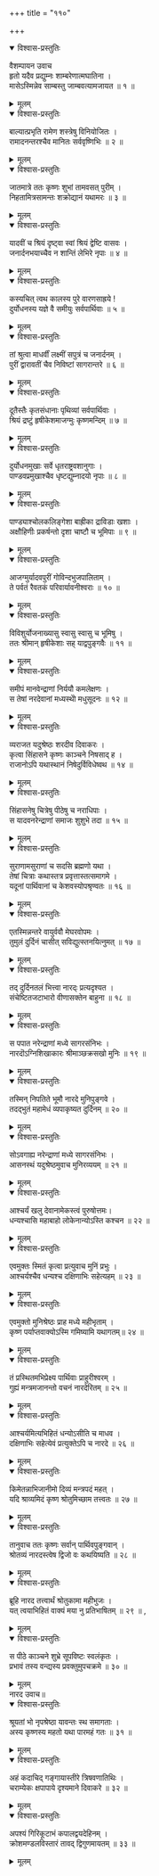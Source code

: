 +++
title = "११०"

+++

<details open><summary>विश्वास-प्रस्तुतिः</summary>

वैशम्पायन उवाच  
हृतो यदैव प्रद्युम्नः शाम्बरेणात्मघातिना ।  
मासेऽस्मिन्नेव साम्बस्तु जाम्बवत्यामजायत ॥ १ ॥
</details>

<details><summary>मूलम्</summary>

वैशम्पायन उवाच  
हृतो यदैव प्रद्युम्नः शाम्बरेणात्मघातिना ।  
मासेऽस्मिन्नेव साम्बस्तु जाम्बवत्यामजायत ॥ १ ॥
</details>

<details open><summary>विश्वास-प्रस्तुतिः</summary>

बाल्यात्प्रभृति रामेण शस्त्रेषु विनियोजितः ।  
रामादनन्तरश्चैव मानितः सर्ववृष्णिभिः ॥ २ ॥
</details>

<details><summary>मूलम्</summary>

बाल्यात्प्रभृति रामेण शस्त्रेषु विनियोजितः ।  
रामादनन्तरश्चैव मानितः सर्ववृष्णिभिः ॥ २ ॥
</details>

<details open><summary>विश्वास-प्रस्तुतिः</summary>

जातमात्रे ततः कृष्णः शुभां तामवसत् पुरीम् ।  
निहतामित्रसामन्तः शक्रोद्यानं यथामरः ॥ ३ ॥
</details>

<details><summary>मूलम्</summary>

जातमात्रे ततः कृष्णः शुभां तामवसत् पुरीम् ।  
निहतामित्रसामन्तः शक्रोद्यानं यथामरः ॥ ३ ॥
</details>

<details open><summary>विश्वास-प्रस्तुतिः</summary>

यादवीं च श्रियं दृष्ट्वा स्वां श्रियं द्वेष्टि वासवः ।  
जनार्दनभयाच्चैव न शान्तिं लेभिरे नृपाः ॥ ४ ॥
</details>

<details><summary>मूलम्</summary>

यादवीं च श्रियं दृष्ट्वा स्वां श्रियं द्वेष्टि वासवः ।  
जनार्दनभयाच्चैव न शान्तिं लेभिरे नृपाः ॥ ४ ॥
</details>

<details open><summary>विश्वास-प्रस्तुतिः</summary>

कस्यचित् त्वथ कालस्य पुरे वारणसाह्रये !  
दुर्योधनस्य यज्ञे वै समीयुः सर्वपार्थिवाः ॥ ५ ॥
</details>

<details><summary>मूलम्</summary>

कस्यचित् त्वथ कालस्य पुरे वारणसाह्रये !  
दुर्योधनस्य यज्ञे वै समीयुः सर्वपार्थिवाः ॥ ५ ॥
</details>

<details open><summary>विश्वास-प्रस्तुतिः</summary>

तां श्रुत्वा माधर्वीं लक्ष्मीं सपुत्रं च जनार्दनम् ।  
पुरीं द्वारावतीं चैव निविष्टां सागरान्तरे ॥ ६ ॥
</details>

<details><summary>मूलम्</summary>

तां श्रुत्वा माधर्वीं लक्ष्मीं सपुत्रं च जनार्दनम् ।  
पुरीं द्वारावतीं चैव निविष्टां सागरान्तरे ॥ ६ ॥
</details>

<details open><summary>विश्वास-प्रस्तुतिः</summary>

दूतैस्तैः कृतसंधानाः पृथिव्यां सर्वपार्थिवाः ।  
श्रियं द्रष्टुं हृषीकेशमाजग्मुः कृष्णमन्दिम् ॥ ७ ॥
</details>

<details><summary>मूलम्</summary>

दूतैस्तैः कृतसंधानाः पृथिव्यां सर्वपार्थिवाः ।  
श्रियं द्रष्टुं हृषीकेशमाजग्मुः कृष्णमन्दिम् ॥ ७ ॥
</details>

<details open><summary>विश्वास-प्रस्तुतिः</summary>

दुर्योधनमुखाः सर्वे धृतराष्ट्रवशानुगाः ।  
पाण्डवप्रमुखाश्चैव धृष्टद्युम्नादयो नृपाः ॥ ८ ॥
</details>

<details><summary>मूलम्</summary>

दुर्योधनमुखाः सर्वे धृतराष्ट्रवशानुगाः ।  
पाण्डवप्रमुखाश्चैव धृष्टद्युम्नादयो नृपाः ॥ ८ ॥
</details>

<details open><summary>विश्वास-प्रस्तुतिः</summary>

पाण्ड्याश्चोलकलिङ्गेशा बाह्रीका द्राविडाः खशाः ।  
अक्षौहिणीः प्रकर्षन्तो दृशा चाष्टौ च भूमिपाः ॥ ९ ॥
</details>

<details><summary>मूलम्</summary>

पाण्ड्याश्चोलकलिङ्गेशा बाह्रीका द्राविडाः खशाः ।  
अक्षौहिणीः प्रकर्षन्तो दृशा चाष्टौ च भूमिपाः ॥ ९ ॥
</details>

<details open><summary>विश्वास-प्रस्तुतिः</summary>

आजग्मुर्यादवपुरीं गोविन्दभुजपालिताम् ।  
ते पर्वतं रैवतकं परिवार्यावनीश्वराः ॥ १० ॥
</details>

<details><summary>मूलम्</summary>

आजग्मुर्यादवपुरीं गोविन्दभुजपालिताम् ।  
ते पर्वतं रैवतकं परिवार्यावनीश्वराः ॥ १० ॥
</details>

<details open><summary>विश्वास-प्रस्तुतिः</summary>

विविशुर्योजनाख्यासु स्वासु स्वासु च भूमिषु ।  
ततः श्रीमान् हृषीकेशाः सह् याद्वपुङ्गवैः ॥ ११ ॥
</details>

<details><summary>मूलम्</summary>

विविशुर्योजनाख्यासु स्वासु स्वासु च भूमिषु ।  
ततः श्रीमान् हृषीकेशाः सह् याद्वपुङ्गवैः ॥ ११ ॥
</details>

<details open><summary>विश्वास-प्रस्तुतिः</summary>

समीपं मानवेन्द्राणां निर्ययौ कमलेक्षणः ।  
स तेषां नरदेवानां मध्यस्थेो मधुसूदनः ॥ १२ ॥
</details>

<details><summary>मूलम्</summary>

समीपं मानवेन्द्राणां निर्ययौ कमलेक्षणः ।  
स तेषां नरदेवानां मध्यस्थेो मधुसूदनः ॥ १२ ॥
</details>

<details open><summary>विश्वास-प्रस्तुतिः</summary>

व्यराजत यदुश्रेष्ठः शरदीव दिवाकरः ।  
कृत्वा सिंहासने कृष्णः काञ्चने निषसाद् ह ।  
राजानोऽपि यथास्थानं निषेदुर्विविधेष्वथ ॥ १४ ॥
</details>

<details><summary>मूलम्</summary>

व्यराजत यदुश्रेष्ठः शरदीव दिवाकरः ।  
कृत्वा सिंहासने कृष्णः काञ्चने निषसाद् ह ।  
राजानोऽपि यथास्थानं निषेदुर्विविधेष्वथ ॥ १४ ॥
</details>

<details open><summary>विश्वास-प्रस्तुतिः</summary>

सिंहासनेषु चित्रेषु पीठेषु च नराधिपाः ।  
स यादवनरेन्द्राणां समाजः शुशुभे तदा ॥ १५ ॥
</details>

<details><summary>मूलम्</summary>

सिंहासनेषु चित्रेषु पीठेषु च नराधिपाः ।  
स यादवनरेन्द्राणां समाजः शुशुभे तदा ॥ १५ ॥
</details>

<details open><summary>विश्वास-प्रस्तुतिः</summary>

सुराणामसुराणां च सदसि ब्रह्मणो यथा ।  
तेषां चित्राः कथास्तत्र प्रवृत्तास्तत्समागमे ।  
यदूनां पार्थिवानां च केशवस्योपश्रृण्वतः ॥ १६ ॥
</details>

<details><summary>मूलम्</summary>

सुराणामसुराणां च सदसि ब्रह्मणो यथा ।  
तेषां चित्राः कथास्तत्र प्रवृत्तास्तत्समागमे ।  
यदूनां पार्थिवानां च केशवस्योपश्रृण्वतः ॥ १६ ॥
</details>

<details open><summary>विश्वास-प्रस्तुतिः</summary>

एतस्मिन्नन्तरे वायुर्ववौ मेघरवोपमः ।  
तुमुलं दुर्दिनं चासीत् सविद्युत्स्तनयित्नुमत् ॥ १७ ॥
</details>

<details><summary>मूलम्</summary>

एतस्मिन्नन्तरे वायुर्ववौ मेघरवोपमः ।  
तुमुलं दुर्दिनं चासीत् सविद्युत्स्तनयित्नुमत् ॥ १७ ॥
</details>

<details open><summary>विश्वास-प्रस्तुतिः</summary>

तद् दुर्दिनतलं भित्त्वा नारद्ः प्रत्यदृश्यत ।  
संचेष्टितजटाभारो वीणासक्तेन बाहुना ॥ १८ ॥
</details>

<details><summary>मूलम्</summary>

तद् दुर्दिनतलं भित्त्वा नारद्ः प्रत्यदृश्यत ।  
संचेष्टितजटाभारो वीणासक्तेन बाहुना ॥ १८ ॥
</details>

<details open><summary>विश्वास-प्रस्तुतिः</summary>

स पपात नरेन्द्राणां मध्ये सागरसंनिभः ।  
नारदॊऽग्निशिखाकारः श्रीमाञ्छक्रसखो मुनिः ॥ १९ ॥
</details>

<details><summary>मूलम्</summary>

स पपात नरेन्द्राणां मध्ये सागरसंनिभः ।  
नारदॊऽग्निशिखाकारः श्रीमाञ्छक्रसखो मुनिः ॥ १९ ॥
</details>

<details open><summary>विश्वास-प्रस्तुतिः</summary>

तस्मिन् निपतिते भूमौ नारदे मुनिपुङ्गवे ।  
तदद्भुतं महामेधं व्यपाकृष्यत दुर्दिनम् ॥ २० ॥
</details>

<details><summary>मूलम्</summary>

तस्मिन् निपतिते भूमौ नारदे मुनिपुङ्गवे ।  
तदद्भुतं महामेधं व्यपाकृष्यत दुर्दिनम् ॥ २० ॥
</details>

<details open><summary>विश्वास-प्रस्तुतिः</summary>

सोऽवगाह्य नरेन्द्राणां मध्ये सागरसंनिभः ।  
आसनस्थं यदुश्रेष्ठमुवाच मुनिरव्ययम् ॥ २१ ॥
</details>

<details><summary>मूलम्</summary>

सोऽवगाह्य नरेन्द्राणां मध्ये सागरसंनिभः ।  
आसनस्थं यदुश्रेष्ठमुवाच मुनिरव्ययम् ॥ २१ ॥
</details>

<details open><summary>विश्वास-प्रस्तुतिः</summary>

आश्चर्यं खलु देवानामेकस्त्वं पुरुषोत्तमः।  
धन्यश्चासि महाबाहो लोकेनान्योऽस्ति कश्चन ॥ २२ ॥
</details>

<details><summary>मूलम्</summary>

आश्चर्यं खलु देवानामेकस्त्वं पुरुषोत्तमः।  
धन्यश्चासि महाबाहो लोकेनान्योऽस्ति कश्चन ॥ २२ ॥
</details>

<details open><summary>विश्वास-प्रस्तुतिः</summary>

एवमुक्तः स्मितं कृत्वा प्रत्युवाच मुनिं प्रभुः ।  
आश्चर्यश्चैव धन्यश्च दक्षिणाभिः सहेत्यहम् ॥ २३ ॥
</details>

<details><summary>मूलम्</summary>

एवमुक्तः स्मितं कृत्वा प्रत्युवाच मुनिं प्रभुः ।  
आश्चर्यश्चैव धन्यश्च दक्षिणाभिः सहेत्यहम् ॥ २३ ॥
</details>

<details open><summary>विश्वास-प्रस्तुतिः</summary>

एवमुक्तो मुनिश्रेष्ठः प्राह मध्ये महीभृताम् ।  
कृष्ण पर्याप्तवाक्योऽस्मि गमिष्यामि यथागतम्॥ २४ ॥
</details>

<details><summary>मूलम्</summary>

एवमुक्तो मुनिश्रेष्ठः प्राह मध्ये महीभृताम् ।  
कृष्ण पर्याप्तवाक्योऽस्मि गमिष्यामि यथागतम्॥ २४ ॥
</details>

<details open><summary>विश्वास-प्रस्तुतिः</summary>

तं प्रस्थितमभिप्रेक्ष्य पार्थिवाः प्राहुरीश्वरम् ।  
गुह्यं मन्त्रमजानन्तो वचनं नारदेरितम् ॥ २५ ॥
</details>

<details><summary>मूलम्</summary>

तं प्रस्थितमभिप्रेक्ष्य पार्थिवाः प्राहुरीश्वरम् ।  
गुह्यं मन्त्रमजानन्तो वचनं नारदेरितम् ॥ २५ ॥
</details>

<details open><summary>विश्वास-प्रस्तुतिः</summary>

आश्चर्यमित्यभिहितं धन्योऽसीति च माधव ।  
दक्षिणाभिः सहेत्येवं प्रत्युक्तेऽपि च नारदे ॥ २६ ॥
</details>

<details><summary>मूलम्</summary>

आश्चर्यमित्यभिहितं धन्योऽसीति च माधव ।  
दक्षिणाभिः सहेत्येवं प्रत्युक्तेऽपि च नारदे ॥ २६ ॥
</details>

<details open><summary>विश्वास-प्रस्तुतिः</summary>

किमेतन्नाभिजानीमो दिव्यं मन्त्रपदं महत् ।  
यदि श्राव्यमिदं कृष्ण श्रोतुमिच्छाम तत्त्वतः ॥ २७ ॥
</details>

<details><summary>मूलम्</summary>

किमेतन्नाभिजानीमो दिव्यं मन्त्रपदं महत् ।  
यदि श्राव्यमिदं कृष्ण श्रोतुमिच्छाम तत्त्वतः ॥ २७ ॥
</details>

<details open><summary>विश्वास-प्रस्तुतिः</summary>

तानुवाच ततः कृष्णः सर्वान् पार्थिवपुङ्गवान् ।  
श्रोतव्यं नारदस्त्वेष द्विजो वः कथयिष्यति ॥ २८ ॥
</details>

<details><summary>मूलम्</summary>

तानुवाच ततः कृष्णः सर्वान् पार्थिवपुङ्गवान् ।  
श्रोतव्यं नारदस्त्वेष द्विजो वः कथयिष्यति ॥ २८ ॥
</details>

<details open><summary>विश्वास-प्रस्तुतिः</summary>

ब्रूहि नारद तत्त्वार्थं श्रोतुकामा महीभुजः ।  
यत् त्वयाभिहितं वाक्यं मया नु प्रतिभाषितम् ॥ २९ ॥ ,
</details>

<details><summary>मूलम्</summary>

ब्रूहि नारद तत्त्वार्थं श्रोतुकामा महीभुजः ।  
यत् त्वयाभिहितं वाक्यं मया नु प्रतिभाषितम् ॥ २९ ॥ ,
</details>

<details open><summary>विश्वास-प्रस्तुतिः</summary>

स पीठे काञ्चने शुभ्रे सूपविष्टः स्वलंकृतः ।  
प्रभावं तस्य वन्द्यस्य प्रवक्तुमुपचक्रमे ॥ ३० ॥
</details>

<details><summary>मूलम्</summary>

स पीठे काञ्चने शुभ्रे सूपविष्टः स्वलंकृतः ।  
प्रभावं तस्य वन्द्यस्य प्रवक्तुमुपचक्रमे ॥ ३० ॥
</details>
नारद उवाच॥


<details open><summary>विश्वास-प्रस्तुतिः</summary>

श्रूयतां भो नृपश्रेष्ठा यावन्तः स्थ समागताः ।  
अस्य कृष्णस्य महतो यथा पारमहं गतः ॥ ३१ ॥
</details>

<details><summary>मूलम्</summary>

श्रूयतां भो नृपश्रेष्ठा यावन्तः स्थ समागताः ।  
अस्य कृष्णस्य महतो यथा पारमहं गतः ॥ ३१ ॥
</details>

<details open><summary>विश्वास-प्रस्तुतिः</summary>

अहं कदाचिद् गङ्गायास्तीरे त्रिषवणातिथिः ।  
चराम्येकः क्षपापाये दृश्यमाने दिवाकरे ॥ ३२ ॥
</details>

<details><summary>मूलम्</summary>

अहं कदाचिद् गङ्गायास्तीरे त्रिषवणातिथिः ।  
चराम्येकः क्षपापाये दृश्यमाने दिवाकरे ॥ ३२ ॥
</details>

<details open><summary>विश्वास-प्रस्तुतिः</summary>

अपश्यं गिरिकूटाभं कपालद्वयदेहिनम् ।  
क्रोशमण्डलविस्तारं तावद् द्विगुणमायतम् ॥ ३३ ॥
</details>

<details><summary>मूलम्</summary>

अपश्यं गिरिकूटाभं कपालद्वयदेहिनम् ।  
क्रोशमण्डलविस्तारं तावद् द्विगुणमायतम् ॥ ३३ ॥
</details>